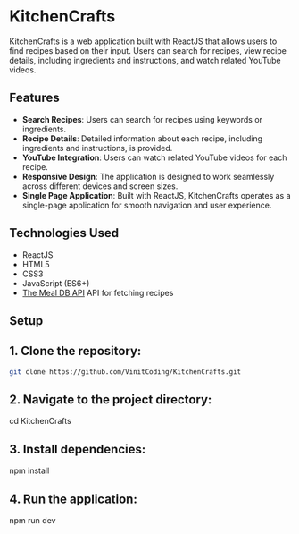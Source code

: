 # KitchenCrafts

KitchenCrafts is a web application built with ReactJS that allows users to find recipes based on their input. Users can search for recipes, view recipe details, including ingredients and instructions, and watch related YouTube videos.

## Features

- **Search Recipes**: Users can search for recipes using keywords or ingredients.
- **Recipe Details**: Detailed information about each recipe, including ingredients and instructions, is provided.
- **YouTube Integration**: Users can watch related YouTube videos for each recipe.
- **Responsive Design**: The application is designed to work seamlessly across different devices and screen sizes.
- **Single Page Application**: Built with ReactJS, KitchenCrafts operates as a single-page application for smooth navigation and user experience.

## Technologies Used

- ReactJS
- HTML5
- CSS3
- JavaScript (ES6+)
- [The Meal DB API](https://www.themealdb.com/api.php) API for fetching recipes

## Setup

## 1. Clone the repository:

```bash
git clone https://github.com/VinitCoding/KitchenCrafts.git

```

## 2. Navigate to the project directory:
cd KitchenCrafts

## 3. Install dependencies:
npm install

## 4. Run the application:
npm run dev

